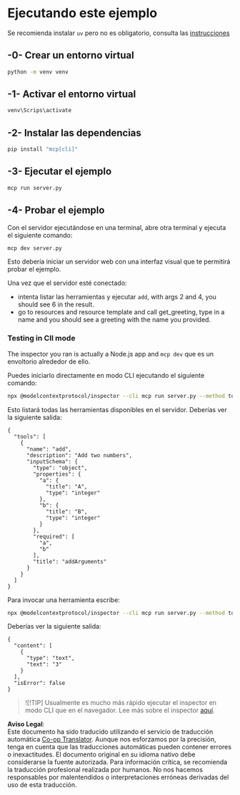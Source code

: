 <!--
CO_OP_TRANSLATOR_METADATA:
{
  "original_hash": "c49dc211615eefbcd6ea6e7d9f2d4e39",
  "translation_date": "2025-05-16T15:11:48+00:00",
  "source_file": "03-GettingStarted/01-first-server/solution/python/README.md",
  "language_code": "es"
}
-->
# Ejecutando este ejemplo

Se recomienda instalar `uv` pero no es obligatorio, consulta las [instrucciones](https://docs.astral.sh/uv/#highlights)

## -0- Crear un entorno virtual

```bash
python -m venv venv
```

## -1- Activar el entorno virtual

```bash
venv\Scrips\activate
```

## -2- Instalar las dependencias

```bash
pip install "mcp[cli]"
```

## -3- Ejecutar el ejemplo


```bash
mcp run server.py
```

## -4- Probar el ejemplo

Con el servidor ejecutándose en una terminal, abre otra terminal y ejecuta el siguiente comando:

```bash
mcp dev server.py
```

Esto debería iniciar un servidor web con una interfaz visual que te permitirá probar el ejemplo.

Una vez que el servidor esté conectado:

- intenta listar las herramientas y ejecutar `add`, with args 2 and 4, you should see 6 in the result.
- go to resources and resource template and call get_greeting, type in a name and you should see a greeting with the name you provided.

### Testing in ClI mode

The inspector you ran is actually a Node.js app and `mcp dev` que es un envoltorio alrededor de ello.

Puedes iniciarlo directamente en modo CLI ejecutando el siguiente comando:

```bash
npx @modelcontextprotocol/inspector --cli mcp run server.py --method tools/list
```

Esto listará todas las herramientas disponibles en el servidor. Deberías ver la siguiente salida:

```text
{
  "tools": [
    {
      "name": "add",
      "description": "Add two numbers",
      "inputSchema": {
        "type": "object",
        "properties": {
          "a": {
            "title": "A",
            "type": "integer"
          },
          "b": {
            "title": "B",
            "type": "integer"
          }
        },
        "required": [
          "a",
          "b"
        ],
        "title": "addArguments"
      }
    }
  ]
}
```

Para invocar una herramienta escribe:

```bash
npx @modelcontextprotocol/inspector --cli mcp run server.py --method tools/call --tool-name add --tool-arg a=1 --tool-arg b=2
```

Deberías ver la siguiente salida:

```text
{
  "content": [
    {
      "type": "text",
      "text": "3"
    }
  ],
  "isError": false
}
```

> ![!TIP]
> Usualmente es mucho más rápido ejecutar el inspector en modo CLI que en el navegador.
> Lee más sobre el inspector [aquí](https://github.com/modelcontextprotocol/inspector).

**Aviso Legal**:  
Este documento ha sido traducido utilizando el servicio de traducción automática [Co-op Translator](https://github.com/Azure/co-op-translator). Aunque nos esforzamos por la precisión, tenga en cuenta que las traducciones automáticas pueden contener errores o inexactitudes. El documento original en su idioma nativo debe considerarse la fuente autorizada. Para información crítica, se recomienda la traducción profesional realizada por humanos. No nos hacemos responsables por malentendidos o interpretaciones erróneas derivadas del uso de esta traducción.